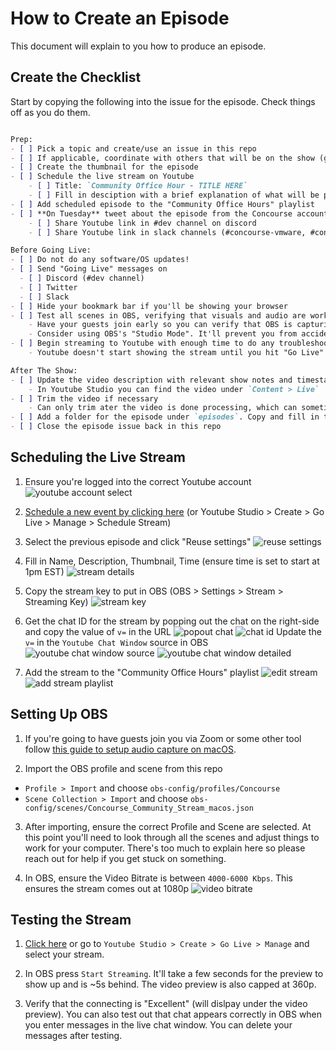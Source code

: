 # How to Create an Episode

This document will explain to you how to produce an episode.

## Create the Checklist

Start by copying the following into the issue for the episode. Check things off as you do them.

```markdown

Prep:
- [ ] Pick a topic and create/use an issue in this repo
- [ ] If applicable, coordinate with others that will be on the show (guests, other teams, etc.)
- [ ] Create the thumbnail for the episode
- [ ] Schedule the live stream on Youtube
    - [ ] Title: `Community Office Hour - TITLE HERE`
    - [ ] Fill in desciption with a brief explanation of what will be presented
- [ ] Add scheduled episode to the "Community Office Hours" playlist
- [ ] **On Tuesday** tweet about the episode from the Concourse account and/or your own Twitter account
    - [ ] Share Youtube link in #dev channel on discord
    - [ ] Share Youtube link in slack channels (#concourse-vmware, #concourse-runway, #mapbu-rd-toronto, etc.)

Before Going Live:
- [ ] Do not do any software/OS updates!
- [ ] Send "Going Live" messages on
  - [ ] Discord (#dev channel)
  - [ ] Twitter
  - [ ] Slack
- [ ] Hide your bookmark bar if you'll be showing your browser
- [ ] Test all scenes in OBS, verifying that visuals and audio are working as expected
    - Have your guests join early so you can verify that OBS is capturing their audio and video
    - Consider using OBS's "Studio Mode". It'll prevent you from accidently changing scenes if you click around in OBS while live
- [ ] Begin streaming to Youtube with enough time to do any troubleshooting or rebooting
    - Youtube doesn't start showing the stream until you hit "Go Live" in Youtube Studio

After The Show:
- [ ] Update the video description with relevant show notes and timestamps
    - In Youtube Studio you can find the video under `Content > Live`
- [ ] Trim the video if necessary
    - Can only trim ater the video is done processing, which can sometimes take ~2 days...
- [ ] Add a folder for the episode under `episodes`. Copy and fill in the `template.md` at the root of the `episodes` folder.
- [ ] Close the episode issue back in this repo

```

## Scheduling the Live Stream

1. Ensure you're logged into the correct Youtube account
  ![youtube account select](imgs/yt-account-select.png)

2. [Schedule a new event by clicking here](https://studio.youtube.com/channel/UCf5gRGP0pYASo1YwoBkaCGw/livestreaming/manage)
  (or Youtube Studio > Create > Go Live > Manage > Schedule Stream)

3. Select the previous episode and click "Reuse settings"
  ![reuse settings](imgs/reuse-stream.png)

4. Fill in Name, Description, Thumbnail, Time (ensure time is set to start at 1pm EST)
  ![stream details](imgs/stream-details.png)

5. Copy the stream key to put in OBS (OBS > Settings > Stream > Streaming Key)
  ![stream key](imgs/stream-key.png)

6. Get the chat ID for the stream by popping out the chat on the right-side and copy the value of `v=` in the URL
  ![popout chat](imgs/popout-chat.png)
  ![chat id](imgs/chat-id.png)
  Update the `v=` in the `Youtube Chat Window` source in OBS
  ![youtube chat window source](imgs/yt-chat-window-source.png)
  ![youtube chat window detailed](imgs/yt-chat-window-detailed.png)

7. Add the stream to the "Community Office Hours" playlist
  ![edit stream](imgs/edit-stream-button.png)
  ![add stream playlist](imgs/add-stream-playlist.png)

## Setting Up OBS

1. If you're going to have guests join you via Zoom or some other tool follow [this guide to setup audio capture on macOS](https://obsproject.com/forum/resources/os-x-capture-audio-with-ishowu-audio-capture.505/).

2. Import the OBS profile and scene from this repo
  - `Profile > Import` and choose `obs-config/profiles/Concourse`
  - `Scene Collection > Import` and choose `obs-config/scenes/Concourse_Community_Stream_macos.json`

3. After importing, ensure the correct Profile and Scene are selected. At this point you'll need to look through all the scenes and adjust things to work for your computer. There's too much to explain here so please reach out for help if you get stuck on something.

4. In OBS, ensure the Video Bitrate is between `4000-6000 Kbps`. This ensures the stream comes out at 1080p
  ![video bitrate](imgs/obs-video-bitrate.png)

## Testing the Stream

1. [Click here](https://studio.youtube.com/channel/UCf5gRGP0pYASo1YwoBkaCGw/livestreaming) or go to `Youtube Studio > Create > Go Live > Manage` and select your stream.

2. In OBS press `Start Streaming`. It'll take a few seconds for the preview to show up and is ~5s behind. The video preview is also capped at 360p.

3. Verify that the connecting is "Excellent" (will dislpay under the video preview). You can also test out that chat appears correctly in OBS when you enter messages in the live chat window. You can delete your messages after testing.

